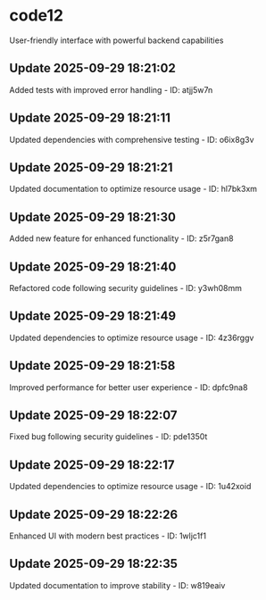 # code12
User-friendly interface with powerful backend capabilities

## Update 2025-09-29 18:21:02
Added tests with improved error handling - ID: atjj5w7n


## Update 2025-09-29 18:21:11
Updated dependencies with comprehensive testing - ID: o6ix8g3v


## Update 2025-09-29 18:21:21
Updated documentation to optimize resource usage - ID: hl7bk3xm


## Update 2025-09-29 18:21:30
Added new feature for enhanced functionality - ID: z5r7gan8


## Update 2025-09-29 18:21:40
Refactored code following security guidelines - ID: y3wh08mm


## Update 2025-09-29 18:21:49
Updated dependencies to optimize resource usage - ID: 4z36rggv


## Update 2025-09-29 18:21:58
Improved performance for better user experience - ID: dpfc9na8


## Update 2025-09-29 18:22:07
Fixed bug following security guidelines - ID: pde1350t


## Update 2025-09-29 18:22:17
Updated dependencies to optimize resource usage - ID: 1u42xoid


## Update 2025-09-29 18:22:26
Enhanced UI with modern best practices - ID: 1wljc1f1


## Update 2025-09-29 18:22:35
Updated documentation to improve stability - ID: w819eaiv

